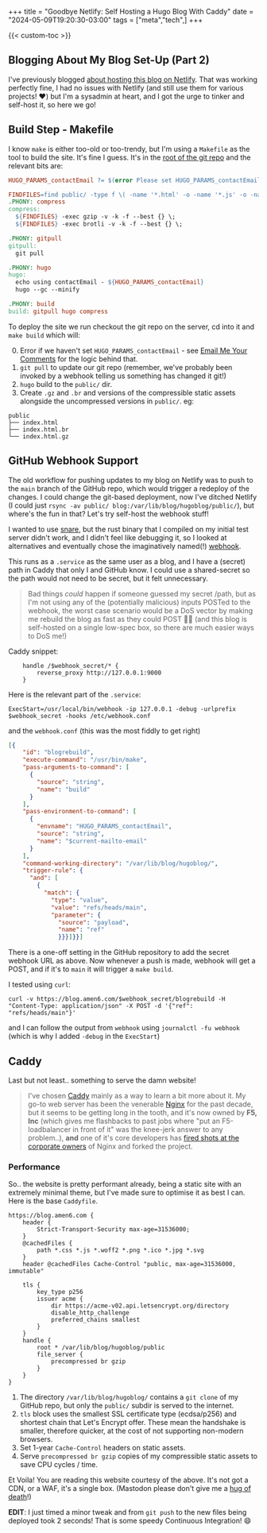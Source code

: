 +++
title = "Goodbye Netlify: Self Hosting a Hugo Blog With Caddy"
date = "2024-05-09T19:20:30-03:00"
tags = ["meta","tech",]
+++

{{< custom-toc >}}

## Blogging About My Blog Set-Up (Part 2)

I've previously blogged [about hosting this blog on Netlify](/blog/2024/03/setting-up-a-hugo-static-site-on-netlify/). That was working perfectly fine, I had no issues with Netlify (and still use them for various projects! :heart:) but I'm a sysadmin at heart, and I got the urge to tinker and self-host it, so here we go!

## Build Step - Makefile

I know `make` is either too-old or too-trendy, but I'm using a `Makefile` as the tool to build the site. It's fine I guess. It's in the [root of the git repo](https://github.com/mackenzie-remote/hugoblog/blob/main/Makefile) and the relevant bits are:

```Makefile
HUGO_PARAMS_contactEmail ?= $(error Please set HUGO_PARAMS_contactEmail)

FINDFILES=find public/ -type f \( -name '*.html' -o -name '*.js' -o -name '*.css' -o -name '*.txt' -o -name '*.xml' -o -name '*.svg' \)
.PHONY: compress
compress:
  ${FINDFILES} -exec gzip -v -k -f --best {} \;
  ${FINDFILES} -exec brotli -v -k -f --best {} \;

.PHONY: gitpull
gitpull:
  git pull

.PHONY: hugo
hugo:
  echo using contactEmail - ${HUGO_PARAMS_contactEmail}
  hugo --gc --minify

.PHONY: build
build: gitpull hugo compress
```

To deploy the site we run checkout the git repo on the server, cd into it and `make build` which will:

0. Error if we haven't set `HUGO_PARAMS_contactEmail` - see [Email Me Your Comments](/blog/2024/04/email-me-your-comments/) for the logic behind that.
1. `git pull` to update our git repo (remember, we've probably been invoked by a webhook telling us something has changed it git!)
2. `hugo` build to the `public/` dir.
3. Create `.gz` and `.br` and versions of the compressible static assets alongside the uncompressed versions in `public/`. eg:
```shell
public
├── index.html
├── index.html.br
└── index.html.gz
```

## GitHub Webhook Support

The old workflow for pushing updates to my blog on Netlify was to push to the `main` branch of the GitHub repo, which would trigger a redeploy of the changes. I could change the git-based deployment, now I've ditched Netlify (I could just `rsync -av public/ blog:/var/lib/blog/hugoblog/public/`), but where's the fun in that? Let's try self-host the webhook stuff!

I wanted to use [snare](https://tratt.net/laurie/src/snare/), but the rust binary that I compiled on my initial test server didn't work, and I didn't feel like debugging it, so I looked at alternatives and eventually chose the imaginatively named(!) [webhook](https://github.com/adnanh/webhook).

This runs as a `.service` as the same user as a blog, and I have a (secret) path in Caddy that only I and GitHub know. I could use a shared-secret so the path would not need to be secret, but it felt unnecessary.

> Bad things *could* happen if someone guessed my secret /path, but as I'm not using any of the (potentially malicious) inputs POSTed to the webhook, the worst case scenario would be a DoS vector by making me rebuild the blog as fast as they could POST :woman_shrugging: (and this blog is self-hosted on a single low-spec box, so there are much easier ways to DoS me!)

Caddy snippet:

```caddy
	handle /$webhook_secret/* {
		reverse_proxy http://127.0.0.1:9000
	}
```

Here is the relevant part of the `.service`:

```
ExecStart=/usr/local/bin/webhook -ip 127.0.0.1 -debug -urlprefix $webhook_secret -hooks /etc/webhook.conf
```

and the `webhook.conf` (this was the most fiddly to get right)

```json
[{
    "id": "blogrebuild",
    "execute-command": "/usr/bin/make",
    "pass-arguments-to-command": [
      {
        "source": "string",
        "name": "build"
      }
    ],
    "pass-environment-to-command": [
      {
        "envname": "HUGO_PARAMS_contactEmail",
        "source": "string",
        "name": "$current-mailto-email"
      }
    ],
    "command-working-directory": "/var/lib/blog/hugoblog/",
    "trigger-rule": {
      "and": [
        {
          "match": {
            "type": "value",
            "value": "refs/heads/main",
            "parameter": {
              "source": "payload",
              "name": "ref"
              }}}]}}]
```

There is a one-off setting in the GitHub repository to add the secret webhook URL as above. Now whenever a push is made, webhook will get a POST, and if it's to `main` it will trigger a `make build`.

I tested using `curl`:

```
curl -v https://blog.amen6.com/$webhook_secret/blogrebuild -H "Content-Type: application/json" -X POST -d '{"ref": "refs/heads/main"}'
```

and I can follow the output from `webhook` using `journalctl -fu webhook` (which is why I added `-debug` in the `ExecStart`)

## Caddy

Last but not least.. something to serve the damn website!

> I've chosen [Caddy](https://caddyserver.com/) mainly as a way to learn a bit more about it. My go-to web server has been the venerable [Nginx](https://en.wikipedia.org/wiki/Nginx#History) for the past decade, but it seems to be getting long in the tooth, and it's now owned by **F5, Inc** (which gives me flashbacks to past jobs where "put an F5-loadbalancer in front of it" was the knee-jerk answer to any problem..), **and** one of it's core developers has [fired shots at the corporate owners](https://www.phoronix.com/news/Nginx-Forked-To-Freenginx) of Nginx and forked the project.

### Performance

So.. the website is pretty performant already, being a static site with an extremely minimal theme, but I've made sure to optimise it as best I can. Here is the base `Caddyfile`.

```Caddy
https://blog.amen6.com {
	header {
		Strict-Transport-Security max-age=31536000;
	}
	@cachedFiles {
		path *.css *.js *.woff2 *.png *.ico *.jpg *.svg
	}
	header @cachedFiles Cache-Control "public, max-age=31536000, immutable"

	tls {
		key_type p256
		issuer acme {
			dir https://acme-v02.api.letsencrypt.org/directory
			disable_http_challenge
			preferred_chains smallest
		}
	}
	handle {
		root * /var/lib/blog/hugoblog/public
		file_server {
			precompressed br gzip
		}
	}
}
```

1. The directory `/var/lib/blog/hugoblog/` contains a `git clone` of my GitHub repo, but only the `public/` subdir is served to the internet.
2. `tls` block uses the smallest SSL certificate type (ecdsa/p256) and shortest chain that Let's Encrypt offer. These mean the handshake is smaller, therefore quicker, at the cost of not supporting non-modern browsers.
3. Set 1-year `Cache-Control` headers on static assets.
4. Serve `precompressed br gzip` copies of my compressible static assets to save CPU cycles / time.

Et Voila! You are reading this website courtesy of the above. It's not got a CDN, or a WAF, it's a single box. (Mastodon please don't give me a [hug of death](https://news.itsfoss.com/mastodon-link-problem/)!)

**EDIT**: I just timed a minor tweak and from `git push` to the new files being deployed took 2 seconds! That is some speedy Continuous Integration! :smile:
